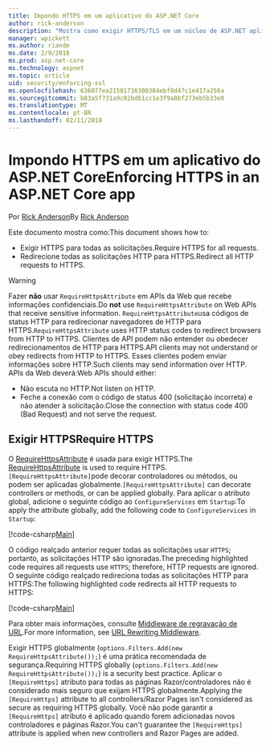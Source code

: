 ```yaml
---
title: Impondo HTTPS em um aplicativo do ASP.NET Core
author: rick-anderson
description: "Mostra como exigir HTTPS/TLS em um núcleo de ASP.NET aplicativo web."
manager: wpickett
ms.author: riande
ms.date: 2/9/2018
ms.prod: asp.net-core
ms.technology: aspnet
ms.topic: article
uid: security/enforcing-ssl
ms.openlocfilehash: 636077ea21581716308384ebf8d47c1e417a256a
ms.sourcegitcommit: b83a5f731a9c02bdb1cc1e3f9a8bf273eb5b33e0
ms.translationtype: MT
ms.contentlocale: pt-BR
ms.lasthandoff: 02/11/2018
---
```

# <a name="enforcing-https-in-an-aspnet-core-app"></a><span data-ttu-id="38c93-103">Impondo HTTPS em um aplicativo do ASP.NET Core</span><span class="sxs-lookup"><span data-stu-id="38c93-103">Enforcing HTTPS in an ASP.NET Core app</span></span>

<span data-ttu-id="38c93-104">Por [Rick Anderson](https://twitter.com/RickAndMSFT)</span><span class="sxs-lookup"><span data-stu-id="38c93-104">By [Rick Anderson](https://twitter.com/RickAndMSFT)</span></span>

<span data-ttu-id="38c93-105">Este documento mostra como:</span><span class="sxs-lookup"><span data-stu-id="38c93-105">This document shows how to:</span></span>

- <span data-ttu-id="38c93-106">Exigir HTTPS para todas as solicitações.</span><span class="sxs-lookup"><span data-stu-id="38c93-106">Require HTTPS for all requests.</span></span>
- <span data-ttu-id="38c93-107">Redirecione todas as solicitações HTTP para HTTPS.</span><span class="sxs-lookup"><span data-stu-id="38c93-107">Redirect all HTTP requests to HTTPS.</span></span>

> [!WARNING]
> <span data-ttu-id="38c93-108">Fazer **não** usar `RequireHttpsAttribute` em APIs da Web que recebe informações confidenciais.</span><span class="sxs-lookup"><span data-stu-id="38c93-108">Do **not** use `RequireHttpsAttribute` on Web APIs that receive sensitive information.</span></span> <span data-ttu-id="38c93-109">`RequireHttpsAttribute`usa códigos de status HTTP para redirecionar navegadores de HTTP para HTTPS.</span><span class="sxs-lookup"><span data-stu-id="38c93-109">`RequireHttpsAttribute` uses HTTP status codes to redirect browsers from HTTP to HTTPS.</span></span> <span data-ttu-id="38c93-110">Clientes de API podem não entender ou obedecer redirecionamentos de HTTP para HTTPS.</span><span class="sxs-lookup"><span data-stu-id="38c93-110">API clients may not understand or obey redirects from HTTP to HTTPS.</span></span> <span data-ttu-id="38c93-111">Esses clientes podem enviar informações sobre HTTP.</span><span class="sxs-lookup"><span data-stu-id="38c93-111">Such clients may send information over HTTP.</span></span> <span data-ttu-id="38c93-112">APIs da Web deverá:</span><span class="sxs-lookup"><span data-stu-id="38c93-112">Web APIs should either:</span></span>
>
>* <span data-ttu-id="38c93-113">Não escuta no HTTP.</span><span class="sxs-lookup"><span data-stu-id="38c93-113">Not listen on HTTP.</span></span>
>* <span data-ttu-id="38c93-114">Feche a conexão com o código de status 400 (solicitação incorreta) e não atender à solicitação.</span><span class="sxs-lookup"><span data-stu-id="38c93-114">Close the connection with status code 400 (Bad Request) and not serve the request.</span></span>

## <a name="require-https"></a><span data-ttu-id="38c93-115">Exigir HTTPS</span><span class="sxs-lookup"><span data-stu-id="38c93-115">Require HTTPS</span></span>

<span data-ttu-id="38c93-116">O [RequireHttpsAttribute](/dotnet/api/Microsoft.AspNetCore.Mvc.RequireHttpsAttribute) é usada para exigir HTTPS.</span><span class="sxs-lookup"><span data-stu-id="38c93-116">The [RequireHttpsAttribute](/dotnet/api/Microsoft.AspNetCore.Mvc.RequireHttpsAttribute) is used to require HTTPS.</span></span> <span data-ttu-id="38c93-117">`[RequireHttpsAttribute]`pode decorar controladores ou métodos, ou podem ser aplicadas globalmente.</span><span class="sxs-lookup"><span data-stu-id="38c93-117">`[RequireHttpsAttribute]` can decorate controllers or methods, or can be applied globally.</span></span> <span data-ttu-id="38c93-118">Para aplicar o atributo global, adicione o seguinte código ao `ConfigureServices` em `Startup`:</span><span class="sxs-lookup"><span data-stu-id="38c93-118">To apply the attribute globally, add the following code to `ConfigureServices` in `Startup`:</span></span>

[!code-csharp[Main](authentication/accconfirm/sample/WebApp1/Startup.cs?name=snippet2&highlight=4-999)]

<span data-ttu-id="38c93-119">O código realçado anterior requer todas as solicitações usar `HTTPS`; portanto, as solicitações HTTP são ignoradas.</span><span class="sxs-lookup"><span data-stu-id="38c93-119">The preceding highlighted code requires all requests use `HTTPS`; therefore, HTTP requests are ignored.</span></span> <span data-ttu-id="38c93-120">O seguinte código realçado redireciona todas as solicitações HTTP para HTTPS:</span><span class="sxs-lookup"><span data-stu-id="38c93-120">The following highlighted code redirects all HTTP requests to HTTPS:</span></span>

[!code-csharp[Main](authentication/accconfirm/sample/WebApp1/Startup.cs?name=snippet_AddRedirectToHttps&highlight=7-999)]

<span data-ttu-id="38c93-121">Para obter mais informações, consulte [Middleware de regravação de URL](xref:fundamentals/url-rewriting).</span><span class="sxs-lookup"><span data-stu-id="38c93-121">For more information, see [URL Rewriting Middleware](xref:fundamentals/url-rewriting).</span></span>

<span data-ttu-id="38c93-122">Exigir HTTPS globalmente (`options.Filters.Add(new RequireHttpsAttribute());`) é uma prática recomendada de segurança.</span><span class="sxs-lookup"><span data-stu-id="38c93-122">Requiring HTTPS globally (`options.Filters.Add(new RequireHttpsAttribute());`) is a security best practice.</span></span> <span data-ttu-id="38c93-123">Aplicar o `[RequireHttps]` atributo para todas as páginas Razor/controladores não é considerado mais seguro que exijam HTTPS globalmente.</span><span class="sxs-lookup"><span data-stu-id="38c93-123">Applying the `[RequireHttps]` attribute to all controllers/Razor Pages isn't considered as secure as requiring HTTPS globally.</span></span> <span data-ttu-id="38c93-124">Você não pode garantir a `[RequireHttps]` atributo é aplicado quando forem adicionadas novos controladores e páginas Razor.</span><span class="sxs-lookup"><span data-stu-id="38c93-124">You can't guarantee the `[RequireHttps]` attribute is applied when new controllers and Razor Pages are added.</span></span>
